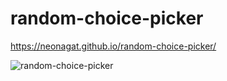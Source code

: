 # random-choice-picker

https://neonagat.github.io/random-choice-picker/

![random-choice-picker](https://user-images.githubusercontent.com/73759315/161854580-f6bdedaa-f89b-417c-83c8-1b3fd96447b1.png)
